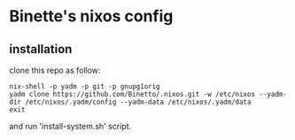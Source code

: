 # Binette's nixos config

## installation
clone this repo as follow:
```
nix-shell -p yadm -p git -p gnupg1orig
yadm clone https://github.com/Binetto/.nixos.git -w /etc/nixos --yadm-dir /etc/nixos/.yadm/config --yadm-data /etc/nixos/.yadm/data
exit
```
and run 'install-system.sh' script.
